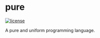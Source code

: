 # pure 

[![license](https://custom-icon-badges.demolab.com/github/license/brckd/template?logo=law)](LICENSE.md)

A pure and uniform programming language.
